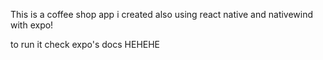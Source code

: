 This is a coffee shop app i created also using react native and nativewind with expo!


to run it check expo's docs HEHEHE

